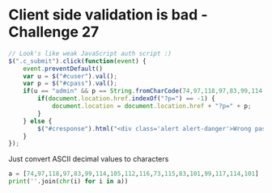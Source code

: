 # Client side validation is bad - Challenge 27

``` javascript
// Look's like weak JavaScript auth script :)
$(".c_submit").click(function(event) {
	event.preventDefault()
	var u = $("#cuser").val();
	var p = $("#cpass").val();
	if(u == "admin" && p == String.fromCharCode(74,97,118,97,83,99,114,105,112,116,73,115,83,101,99,117,114,101)) {
	    if(document.location.href.indexOf("?p=") == -1) {   
	        document.location = document.location.href + "?p=" + p;
	    }
	} else {
	    $("#cresponse").html("<div class='alert alert-danger'>Wrong password sorry.</div>");
	}
});
```

Just convert ASCII decimal values to characters

``` python
a = [74,97,118,97,83,99,114,105,112,116,73,115,83,101,99,117,114,101]
print(''.join(chr(i) for i in a))
```
